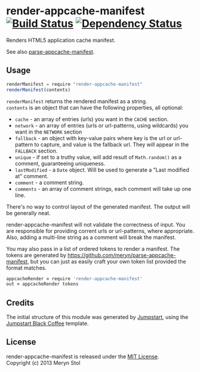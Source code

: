 # render-appcache-manifest [![Build Status](https://travis-ci.org/meryn/render-appcache-manifest.png?branch=master)](https://travis-ci.org/meryn/render-appcache-manifest) [![Dependency Status](https://david-dm.org/meryn/render-appcache-manifest.png)](https://david-dm.org/meryn/render-appcache-manifest)

Renders HTML5 application cache manifest.

See also [parse-appcache-manifest](http://npmjs.org/package/parse-appcache-manifest).

## Usage

```javascript
renderManifest = require "render-appcache-manifest"
renderManifest(contents)
```

`renderManifest` returns the rendered manifest as a string.  
`contents` is an object that can have the following properties, all optional:

* `cache` - an array of entries (urls) you want in the `CACHE` section.
* `network` - an array of entries (urls or url-patterns, using wildcards) you want in the `NETWORK` section
* `fallback` - an object with key-value pairs where key is the url or url-pattern to capture, and value is the fallback url. They will appear in the `FALLBACK` section.
* `unique` - if set to a truthy value, will add result of `Math.random()` as a comment, guaranteeing uniqueness.
* `lastModified` - a `Date` object. Will be used to generate a "Last modified at" comment.
* `comment` - a comment string.
* `comments` - an array of comment strings, each comment will take up one line.

There's no way to control layout of the generated manifest. The output will be generally neat.

render-appcache-manifest will not validate the correctness of input. You are responsible for providing corrent urls or url-patterns, where appropriate. Also, adding a multi-line string as a comment will break the manifest.


You may also pass in a list of ordered tokens to render a manifest. The tokens are generated by https://github.com/meryn/parse-appcache-manifest, but you can just as easily craft your own token list provided the format matches.


```coffeescript
appcacheRender = require 'render-appcache-manifest'
out = appcacheRender tokens
```


## Credits

The initial structure of this module was generated by [Jumpstart](https://github.com/meryn/jumpstart), using the [Jumpstart Black Coffee](https://github.com/meryn/jumpstart-black-coffee) template.

## License

render-appcache-manifest is released under the [MIT License](http://opensource.org/licenses/MIT).  
Copyright (c) 2013 Meryn Stol  